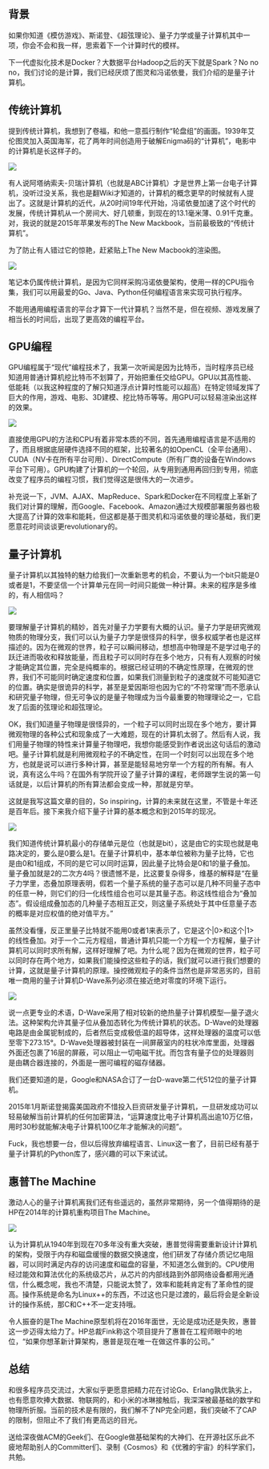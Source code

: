 ## 背景

如果你知道《模仿游戏》、斯诺登、《超弦理论》、量子力学或量子计算机其中一项，你会不会和我一样，思索着下一个计算时代的模样。

下一代虚拟化技术是Docker？大数据平台Hadoop之后的天下就是Spark？No no no，我们讨论的是计算，我们已经厌烦了图灵和冯诺依曼，我们介绍的是量子计算机。

## 传统计算机

提到传统计算机，我想到了卷福，和他一意孤行制作“轮盘组”的画面。1939年艾伦图灵加入英国海军，花了两年时间创造用于破解Enigma码的“计算机”，电影中的计算机是长这样子的。

![](next_computing_era/turing_machine.jpg)

有人说阿塔纳索夫-贝瑞计算机（也就是ABC计算机）才是世界上第一台电子计算机，没听过没关系，我也是翻Wiki才知道的，计算机的概念更早的时候就有人提出了。这就是计算机的近代，从20时间19年代开始，冯诺依曼加速了这个时代的发展，传统计算机从一个房间大、好几顿重，到现在的13.1毫米薄、0.91千克重。对，我说的就是2015年苹果发布的The New Mackbook，当前最极致的“传统计算机”。

为了防止有人错过它的惊艳，赶紧贴上The New Macbook的渲染图。

![](next_computing_era/the_new_macbook.png)

笔记本仍属传统计算机，是因为它同样采购冯诺依曼架构，使用一样的CPU指令集，我们可以用最爱的Go、Java、Python任何编程语言来实现可执行程序。

不能用通用编程语言的平台才算下一代计算机？当然不是，但在视频、游戏发展了相当长的时间后，出现了更高效的编程平台。

## GPU编程

GPU编程属于“现代”编程技术了，我第一次听闻是因为比特币，当时程序员已经知道用普通计算机挖比特币不划算了，开始把重任交给GPU。GPU以其高性能、低能耗（以我这种程度的了解只知道浮点计算时性能可以超高）在特定领域发挥了巨大的作用，游戏、电影、3D建模、挖比特币等等。用GPU可以轻易渲染出这样的效果。

![](next_computing_era/gpu_image.jpg)

直接使用GPU的方法和CPU有着非常本质的不同，首先通用编程语言是不适用的了，而且根据底层硬件选择不同的框架，比较著名的如OpenCL（全平台通用）、CUDA（NV卡在所有平台可用）、DirectCompute（所有厂商的设备在Windows平台下可用）。GPU构建了计算机的一个轮回，从专用到通用再回归到专用，彻底改变了程序员的编程习惯，我们觉得这是很伟大的一次进步。

补充说一下，JVM、AJAX、MapReduce、Spark和Docker在不同程度上革新了我们对计算的理解，而Google、Facebook、Amazon通过大规模部署服务器也极大提高了计算的效率和能耗，但这都是基于图灵机和冯诺依曼的理论基础，我们更愿意花时间谈谈更revolutionary的。

## 量子计算机

量子计算机以其独特的魅力给我们一次重新思考的机会，不要认为一个bit只能是0或者是1，不要坚信一个计算单元在同一时间只能做一种计算。未来的程序是多维的，有人相信吗？

![](next_computing_era/quantum_computer.jpg)

要理解量子计算机的精妙，首先对量子力学要有大概的认识。量子力学是研究微观物质的物理分支，我们可以认为量子力学是很怪异的科学，很多权威学者也是这样描述的。因为在微观的世界，粒子可以瞬间移动，想想高中物理是不是学过电子的跃迁进而吸收和释放能量，而且粒子可以同时存在多个地方，只有有人观察的时候才能确定其位置，完全是纯概率的。根据已经证明的不确定性原理，在微观的世界，我们不可能同时确定速度和位置，如果我们测量到粒子的速度就不可能知道它的位置。确实是很诡异的科学，甚至是爱因斯坦也因为它的“不符常理”而不愿承认和研究量子物理，但无可争议的是量子物理成为当今最重要的物理理论之一，它启发了后面的弦理论和超弦理论。

OK，我们知道量子物理是很怪异的，一个粒子可以同时出现在多个地方，要计算微观物理的各种公式和现象成了一大难题，现在的计算机太弱了。然后有人说，我们用量子物理的特性来计算量子物理吧，我想你能感受到作者说出这句话后的激动吧。量子计算机就是利用微观粒子的不确定性，在同一个时刻可以出现在多个地方，也就是说可以进行多种计算，甚至是能轻易地穷举一个方程的所有解。有人说，真有这么牛吗？在国外有学院开设了量子计算的课程，老师跟学生说的第一句话就是，以后计算机的所有算法都会变成一种，那就是穷举。

这就是我写这篇文章的目的，So inspiring，计算的未来就在这里，不管是十年还是百年后。接下来我介绍下量子计算的基本概念和到2015年的现况。

![](next_computing_era/quantum_mechanics.jpg)

我们知道传统计算机最小的存储单元是位（也就是bit），这是由它的实现也就是电路决定的，要么是0要么是1。在量子计算机中，基本单位被称为量子比特，它也是由0和1组成，不同的是它可以同时运算，因此量子比特会是0和1的量子叠加。量子叠加就是2的二次方4吗？很遗憾不是，比这要复杂得多，维基的解释是“在量子力学里，态叠加原理表明，假若一个量子系统的量子态可以是几种不同量子态中的任意一种，则它们的归一化线性组合也可以是其量子态。称这线性组合为“叠加态”。假设组成叠加态的几种量子态相互正交，则这量子系统处于其中任意量子态的概率是对应权值的绝对值平方。”

虽然没看懂，反正里量子比特就不能用0或者1来表示了，它是这个|0>和这个|1>的线性叠加。对于一个二元方程组，普通计算机只能一个方程一个方程解，量子计算机可以同时求所有解，这样好理解了吧。为什么呢？因为在微观的世界，粒子可以同时存在两个地方，如果我们能操控这些粒子的话，我们就可以进行我们想要的计算，这就是量子计算机的原理。操控微观粒子的条件当然也是非常恶劣的，目前唯一商用的量子计算机D-Wave系列必须在接近绝对零度的环境下运行。

![](next_computing_era/d_wave.jpg)

说一点更专业的术语，D-Wave采用了相对较新的绝热量子计算机模型—量子退火法。这种架构允许其量子位从叠加态转化为传统计算机的状态。D-Wave的处理器电路是由金属铌制成的，后者然后变成极低温的超导体，这样处理器的温度可以低至零下273.15°。D-Wave处理器被封装在一间屏蔽室内的柱状冷库里面，处理器外面还包裹了16层的屏蔽，可以阻止一切电磁干扰。而包含有量子位的处理器则是由耦合器连接的，外面是一圈可编程的磁存储器。

我们还要知道的是，Google和NASA合订了一台D-wave第二代512位的量子计算机。

2015年1月斯诺登揭露美国政府不惜投入巨资研发量子计算机，一旦研发成功可以轻易破解当前计算机的任何加密算法，“运算速度比电子计算机高出逾10万亿倍，用时30秒就能解决电子计算机100亿年才能解决的问题”。

Fuck，我也想要一台，但以后得放弃编程语言、Linux这一套了，目前已经有基于量子计算机的Python库了，感兴趣的可以下来试试。

## 惠普The Machine

激动人心的量子计算机离我们还有些遥远的，虽然非常期待，另一个值得期待的是HP在2014年的计算机重构项目The Machine。

![](next_computing_era/hp_the_machine.jpg)

认为计算机从1940年到现在70多年没有重大突破，惠普觉得需要重新设计计算机的架构，受限于内存和磁盘缓慢的数据交换速度，他们研发了存储介质记忆电阻器，可以同时满足内存的访问速度和磁盘的容量，不知道怎么做到的。CPU使用经过能效和算法优化的系统级芯片，从芯片的内部线路到外部网络设备都用光通信，什么概念呢，我也不清楚，只能说太赞了，效率和能耗肯定有了革命性的提高。操作系统是命名为Linux++的东西，不过这也只是过渡的，最后将会是全新设计的操作系统，那C和C++不一定支持哦。

令人振奋的是The Machine原型机将在2016年面世，无论是成功还是失败，惠普这一步迈得太给力了。HP总裁Fink称这个项目提升了惠普在工程师眼中的地位，“如果你想革新计算架构，惠普是现在唯一在做这件事的公司。”

## 总结

和很多程序员交流过，大家似乎更愿意把精力花在讨论Go、Erlang孰优孰劣上，也有愿意吹捧大数据、物联网的，和小米的冰琳接触后，我深深被最基础的数学和物理所折服。当前的技术是有限的，我们解不了NP完全问题，我们突破不了CAP的限制，但阻止不了我们有更高远的目光。

送给深夜做ACM的Geek们、在Google做基础架构的大神们、在开源社区乐此不疲地帮助别人的Committer们、录制《Cosmos》和《优雅的宇宙》的科学家们，共勉。
